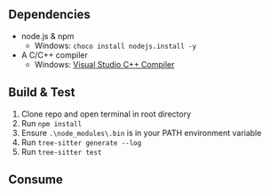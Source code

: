 ## Dependencies
 * node.js & npm
   * Windows: `choco install nodejs.install -y`
 * A C/C++ compiler
   * Windows: [Visual Studio C++ Compiler](https://visualstudio.microsoft.com/vs/features/cplusplus/)

## Build & Test
 1. Clone repo and open terminal in root directory
 1. Run `npm install`
 1. Ensure `.\node_modules\.bin` is in your PATH environment variable
 1. Run `tree-sitter generate --log`
 1. Run `tree-sitter test`

## Consume